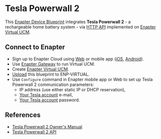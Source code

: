 # Tesla Powerwall 2

This [Enapter Device Blueprint](https://github.com/Enapter/wip-marketplace#blue_book-enapter-device-blueprints) integrates **Tesla Powerwall 2** - a rechargeable home battery system - via [HTTP API](https://developers.enapter.com/docs/reference/vucm/http) implemented on [Enapter Virtual UCM](https://handbook.enapter.com/software/software.html#%F0%9F%92%8E-virtual-ucm).

## Connect to Enapter

- Sign up to Enapter Cloud using [Web](https://cloud.enapter.com/) or mobile app ([iOS](https://apps.apple.com/app/id1388329910), [Android](https://play.google.com/store/apps/details?id=com.enapter&hl=en)).
- Use [Enapter Gateway](https://handbook.enapter.com/software/gateway/2.0.0/setup/) to run Virtual UCM.
- Create [Enapter Virtual UCM](https://handbook.enapter.com/software/software.html#%F0%9F%92%8E-virtual-ucm).
- [Upload](https://developers.enapter.com/docs/tutorial/uploading-blueprint/) this blueprint to ENP-VIRTUAL.
- Use `Configure` command in Enapter mobile app or Web to set up Tesla Powerwall 2 communication parameters:
  - IP address (use either static IP or DHCP reservation),
  - [Your Tesla account](https://www.tesla.com/teslaaccount) e-mail,
  - [Your Tesla account](https://www.tesla.com/teslaaccount) password.

## References

- [Tesla Powerwall 2 Owner's Manual](https://tesla-cdn.thron.com/delivery/public/document/tesla/94bd53b8-9297-40ad-b190-b97d0abcb520/bvlatuR/WEB/powerwall-2-ac-owners-manual-en-na)
- [Tesla Powerwall 2 API](https://github.com/vloschiavo/powerwall2)
